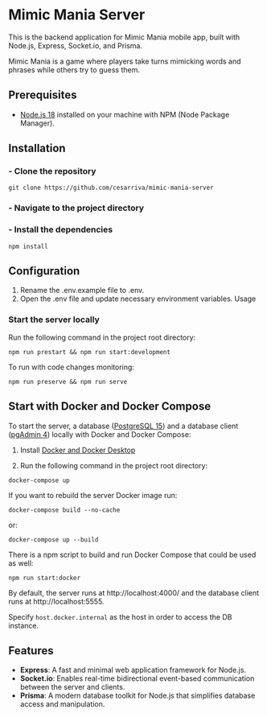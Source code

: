 # Mimic Mania Server

This is the backend application for Mimic Mania mobile app, built with Node.js, Express, Socket.io, and Prisma. 

Mimic Mania is a game where players take turns mimicking words and phrases while others try to guess them.

## Prerequisites
* [Node.js 18](https://nodejs.org/en/blog/release/v18.16.1) installed on your machine with NPM (Node Package Manager).

## Installation
### - Clone the repository
```console
git clone https://github.com/cesarriva/mimic-mania-server
```
### - Navigate to the project directory
### - Install the dependencies
```console
npm install
```

## Configuration
1. Rename the .env.example file to .env.
2. Open the .env file and update necessary environment variables.
Usage
### Start the server locally
Run the following command in the project root directory:
```console
npm run prestart && npm run start:development
```
To run with code changes monitoring:
```console
npm run preserve && npm run serve
```

## Start with Docker and Docker Compose
To start the server, a database ([PostgreSQL 15](https://www.postgresql.org/about/news/postgresql-15-released-2526/)) 
and a database client ([pgAdmin 4](https://www.pgadmin.org/download/pgadmin-4-macos/)) locally with 
Docker and Docker Compose:
1. Install [Docker and Docker Desktop](https://docs.docker.com/desktop/install/mac-install/)

2. Run the following command in the project root directory:
```console
docker-compose up
```
If you want to rebuild the server Docker image run:
```console
docker-compose build --no-cache
```
or:
```console
docker-compose up --build
```
There is a npm script to build and run Docker Compose that could be used as well:
```console
npm run start:docker
```

By default, the server runs at http://localhost:4000/ and the 
database client runs at http://localhost:5555.

Specify `host.docker.internal` as the host in order to access the DB instance. 

## Features
* **Express**: A fast and minimal web application framework for Node.js.
* **Socket.io**: Enables real-time bidirectional event-based communication between the server and clients.
* **Prisma**: A modern database toolkit for Node.js that simplifies database access and manipulation.
